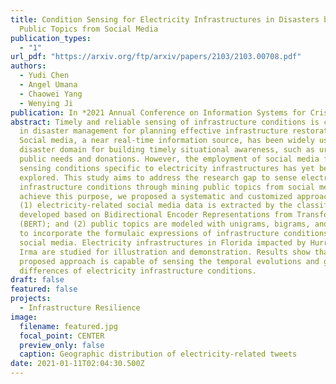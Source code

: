 ```yaml
---
title: Condition Sensing for Electricity Infrastructures in Disasters by Mining
  Public Topics from Social Media
publication_types:
  - "1"
url_pdf: "https://arxiv.org/ftp/arxiv/papers/2103/2103.00708.pdf"
authors:
  - Yudi Chen
  - Angel Umana
  - Chaowei Yang
  - Wenying Ji
publication: In *2021 Annual Conference on Information Systems for Crisis Response and Management*
abstract: Timely and reliable sensing of infrastructure conditions is critical
  in disaster management for planning effective infrastructure restorations.
  Social media, a near real-time information source, has been widely used in
  disaster domain for building timely situational awareness, such as urgent
  public needs and donations. However, the employment of social media for
  sensing conditions specific to electricity infrastructures has yet been
  explored. This study aims to address the research gap to sense electricity
  infrastructure conditions through mining public topics from social media. To
  achieve this purpose, we proposed a systematic and customized approach wherein
  (1) electricity-related social media data is extracted by the classifier
  developed based on Bidirectional Encoder Representations from Transformers
  (BERT); and (2) public topics are modeled with unigrams, bigrams, and trigrams
  to incorporate the formulaic expressions of infrastructure conditions in
  social media. Electricity infrastructures in Florida impacted by Hurricane
  Irma are studied for illustration and demonstration. Results show that the
  proposed approach is capable of sensing the temporal evolutions and geographic
  differences of electricity infrastructure conditions.
draft: false
featured: false
projects:
  - Infrastructure Resilience
image:
  filename: featured.jpg
  focal_point: CENTER
  preview_only: false
  caption: Geographic distribution of electricity-related tweets
date: 2021-01-11T02:04:30.500Z
---
```

